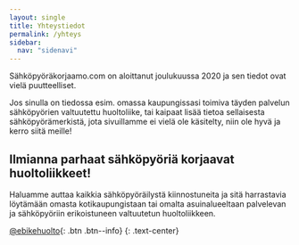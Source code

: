 ```yaml
---
layout: single
title: Yhteystiedot
permalink: /yhteys
sidebar:
  nav: "sidenavi"
---
```


Sähköpyöräkorjaamo.com on aloittanut joulukuussa 2020 ja sen tiedot ovat vielä puutteelliset.

Jos sinulla on tiedossa esim. omassa kaupungissasi toimiva täyden palvelun sähköpyörien valtuutettu huoltoliike, tai kaipaat lisää tietoa sellaisesta sähköpyörämerkistä, jota sivuillamme ei vielä ole käsitelty, niin ole hyvä ja kerro siitä meille!

## Ilmianna parhaat sähköpyöriä korjaavat huoltoliikkeet!

Haluamme auttaa kaikkia sähköpyöräilystä kiinnostuneita ja sitä harrastavia löytämään omasta kotikaupungistaan tai omalta asuinalueeltaan palvelevan ja sähköpyöriin erikoistuneen valtuutetun huoltoliikkeen.

[<i class="fab fa-fw fa-twitter-square"></i> @ebikehuolto](https://twitter.com/ebikehuolto){: .btn .btn--info}
{: .text-center}

